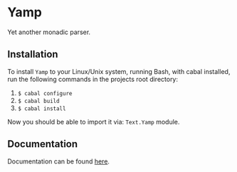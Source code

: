 # Yamp
Yet another monadic parser.

## Installation
To install `Yamp` to your
Linux/Unix system,
running Bash, with cabal
installed, run the
following commands in the
projects root directory:

1. `$ cabal configure`
2. `$ cabal build`
3. `$ cabal install`

Now you should be able
to import it via:
`Text.Yamp` module.
## Documentation
Documentation can be found [here](https://github.com/Kove-W-O-Salter/Yamp/blob/master/doc/INDEX.md).
